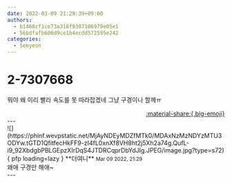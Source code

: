 ```yaml
---
date: 2022-03-09 21:29:39+09:00
authors:
  - b1468cf1ce73a318f9307106979e05e1
  - 56bdfafb606d9ce1b4ecdd572595e242
categories:
  - Seoyeon
---
```


# 2-7307668

<div class="post-container" markdown="1">
<div class="content-container md-sidebar__scrollwrap" markdown="1">

뭐야 왜 이리 빨라 속도를 못 따라잡겠네 그냥 구경이나 할께ㅠ

</div>
</div>

<div style="text-align: right;" markdown="1">
<a href="https://weverse.io/fromis9/fanpost/2-7307668" style="text-align: right;">:material-share:{.big-emoji}</a>
</div>
---

<div class="comments-container md-sidebar__scrollwrap" markdown="1">
<div class="comment" markdown="1">
<div class='id-container' markdown="1">
![](https://phinf.wevpstatic.net/MjAyNDEyMDZfMTk0/MDAxNzMzNDYzMTU3ODYw.tGTD1QfitfecHkFF9-zI4fL0xnXf8VH8ht2j5Xh2a74g.QufL-i9_92XbdgbPBLGEpzXIrDqS4JTDRCqprDbYdJIg.JPEG/image.jpg?type=s72){ pfp loading=lazy }
**<span class="artist">더여니</span>** <small>Mar 09 2022, 21:29</small><br>
</div>
<div class='comment-body' markdown="1">
왜애 구경만 해애~
</div>
</div>
</div>
---
